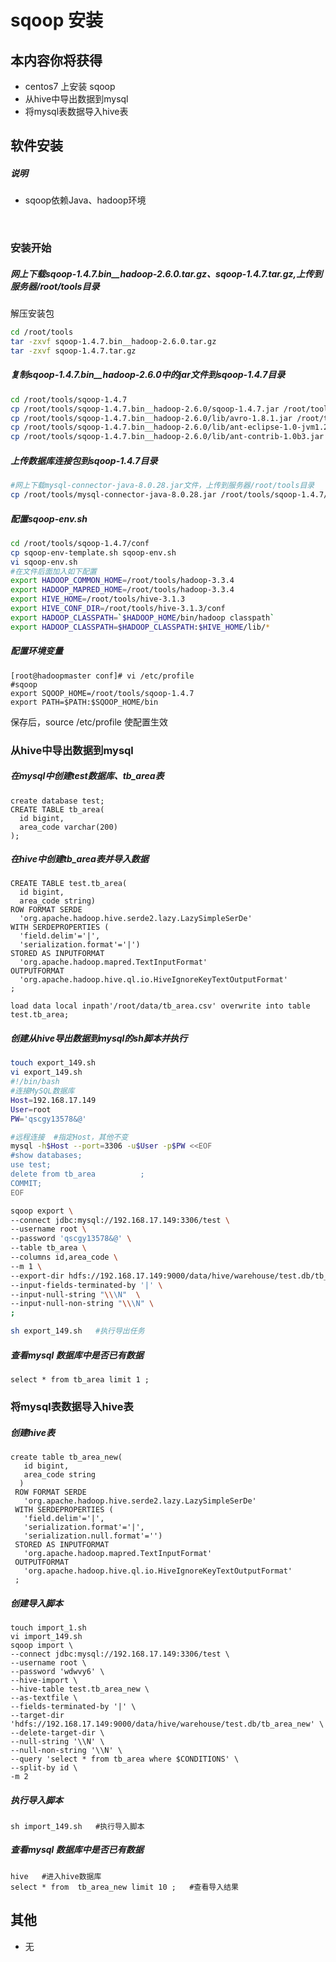 # sqoop 安装

## 本内容你将获得

- centos7 上安装 sqoop
- 从hive中导出数据到mysql
- 将mysql表数据导入hive表

## 软件安装

##### 说明

- sqoop依赖Java、hadoop环境

<br/>

### 安装开始

##### 网上下载sqoop-1.4.7.bin__hadoop-2.6.0.tar.gz、sqoop-1.4.7.tar.gz,上传到服务器/root/tools目录

解压安装包

```bash
cd /root/tools
tar -zxvf sqoop-1.4.7.bin__hadoop-2.6.0.tar.gz
tar -zxvf sqoop-1.4.7.tar.gz
```

##### 复制sqoop-1.4.7.bin__hadoop-2.6.0中的jar文件到sqoop-1.4.7目录

```bash
cd /root/tools/sqoop-1.4.7
cp /root/tools/sqoop-1.4.7.bin__hadoop-2.6.0/sqoop-1.4.7.jar /root/tools/sqoop-1.4.7
cp /root/tools/sqoop-1.4.7.bin__hadoop-2.6.0/lib/avro-1.8.1.jar /root/tools/sqoop-1.4.7/lib
cp /root/tools/sqoop-1.4.7.bin__hadoop-2.6.0/lib/ant-eclipse-1.0-jvm1.2.jar /root/tools/sqoop-1.4.7/lib
cp /root/tools/sqoop-1.4.7.bin__hadoop-2.6.0/lib/ant-contrib-1.0b3.jar /root/tools/sqoop-1.4.7/lib
```

##### 上传数据库连接包到sqoop-1.4.7目录

```bash
#网上下载mysql-connector-java-8.0.28.jar文件，上传到服务器/root/tools目录
cp /root/tools/mysql-connector-java-8.0.28.jar /root/tools/sqoop-1.4.7/lib
```

##### 配置sqoop-env.sh

```bash
cd /root/tools/sqoop-1.4.7/conf
cp sqoop-env-template.sh sqoop-env.sh
vi sqoop-env.sh
#在文件后面加入如下配置
export HADOOP_COMMON_HOME=/root/tools/hadoop-3.3.4
export HADOOP_MAPRED_HOME=/root/tools/hadoop-3.3.4
export HIVE_HOME=/root/tools/hive-3.1.3
export HIVE_CONF_DIR=/root/tools/hive-3.1.3/conf
export HADOOP_CLASSPATH=`$HADOOP_HOME/bin/hadoop classpath`
export HADOOP_CLASSPATH=$HADOOP_CLASSPATH:$HIVE_HOME/lib/*
```

##### 配置环境变量

```shell
[root@hadoopmaster conf]# vi /etc/profile
#sqoop
export SQOOP_HOME=/root/tools/sqoop-1.4.7
export PATH=$PATH:$SQOOP_HOME/bin
```

保存后，source /etc/profile 使配置生效

### 从hive中导出数据到mysql

##### 在mysql中创建test数据库、tb_area表

```mysql
create database test;
CREATE TABLE tb_area(
  id bigint, 
  area_code varchar(200)
);
```

##### 在hive中创建tb_area表并导入数据

```mysql
CREATE TABLE test.tb_area(
  id bigint, 
  area_code string)
ROW FORMAT SERDE 
  'org.apache.hadoop.hive.serde2.lazy.LazySimpleSerDe' 
WITH SERDEPROPERTIES ( 
  'field.delim'='|', 
  'serialization.format'='|') 
STORED AS INPUTFORMAT 
  'org.apache.hadoop.mapred.TextInputFormat' 
OUTPUTFORMAT 
  'org.apache.hadoop.hive.ql.io.HiveIgnoreKeyTextOutputFormat'
;

load data local inpath'/root/data/tb_area.csv' overwrite into table test.tb_area;

```

##### 创建从hive导出数据到mysql的sh脚本并执行

```bash
touch export_149.sh
vi export_149.sh
#!/bin/bash
#连接MySQL数据库
Host=192.168.17.149
User=root
PW='qscgy13578&@'

#远程连接  #指定Host，其他不变
mysql -h$Host --port=3306 -u$User -p$PW <<EOF
#show databases;
use test;
delete from tb_area          ;
COMMIT;
EOF

sqoop export \
--connect jdbc:mysql://192.168.17.149:3306/test \
--username root \
--password 'qscgy13578&@' \
--table tb_area \
--columns id,area_code \
--m 1 \
--export-dir hdfs://192.168.17.149:9000/data/hive/warehouse/test.db/tb_area \
--input-fields-terminated-by '|' \
--input-null-string "\\\N"  \
--input-null-non-string "\\\N" \
;

sh export_149.sh   #执行导出任务
```

##### 查看mysql 数据库中是否已有数据

```mysql
select * from tb_area limit 1 ;
```

### 将mysql表数据导入hive表

##### 创建hive表

```shell
create table tb_area_new(
   id bigint, 
   area_code string
  )
 ROW FORMAT SERDE 
   'org.apache.hadoop.hive.serde2.lazy.LazySimpleSerDe' 
 WITH SERDEPROPERTIES ( 
   'field.delim'='|', 
   'serialization.format'='|', 
   'serialization.null.format'='') 
 STORED AS INPUTFORMAT 
   'org.apache.hadoop.mapred.TextInputFormat' 
 OUTPUTFORMAT 
   'org.apache.hadoop.hive.ql.io.HiveIgnoreKeyTextOutputFormat'
 ;
```

##### 创建导入脚本

```shell
touch import_1.sh
vi import_149.sh
sqoop import \
--connect jdbc:mysql://192.168.17.149:3306/test \
--username root \
--password 'wdwvy6' \
--hive-import \
--hive-table test.tb_area_new \
--as-textfile \
--fields-terminated-by '|' \
--target-dir 'hdfs://192.168.17.149:9000/data/hive/warehouse/test.db/tb_area_new' \
--delete-target-dir \
--null-string '\\N' \
--null-non-string '\\N' \
--query 'select * from tb_area where $CONDITIONS' \
--split-by id \
-m 2
```

##### 执行导入脚本

```shell
sh import_149.sh   #执行导入脚本
```

##### 查看mysql 数据库中是否已有数据

```shell
hive   #进入hive数据库
select * from  tb_area_new limit 10 ;   #查看导入结果
```

## 其他

- 无